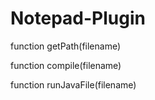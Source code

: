 # Notepad-Plugin
function getPath(filename)

function compile(filename)

function runJavaFile(filename)
